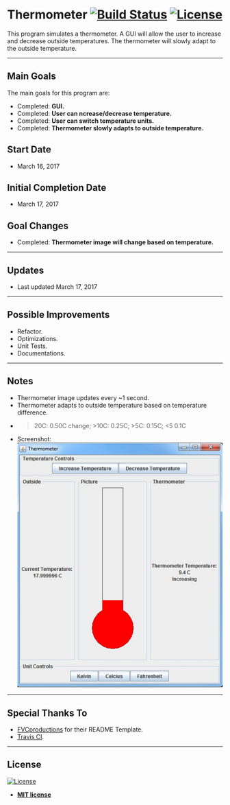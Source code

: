 # Thermometer [![Build Status](https://travis-ci.org/tyl-/Thermometer.svg?branch=master)](https://travis-ci.org/tyl-/Thermometer) [![License](http://img.shields.io/:license-mit-blue.svg?style=flat-square)](http://badges.mit-license.org)

This program simulates a thermometer. A GUI will allow the user to increase and decrease outside temperatures. The thermometer will slowly adapt to the outside temperature.

---

## Main Goals

The main goals for this program are:
- Completed: **GUI.**
- Completed: **User can ncrease/decrease temperature.**
- Completed: **User can switch temperature units.**
- Completed: **Thermometer slowly adapts to outside temperature.**

## Start Date

- March 16, 2017

## Initial Completion Date

- March 17, 2017

## Goal Changes

- Completed: **Thermometer image will change based on temperature.**

---

## Updates

- Last updated March 17, 2017

---

## Possible Improvements

- Refactor.
- Optimizations.
- Unit Tests.
- Documentations.

---

## Notes
- Thermometer image updates every ~1 second.
- Thermometer adapts to outside temperature based on temperature difference.
- >20C: 0.50C change; >10C: 0.25C; >5C: 0.15C; <5 0.1C
- Screenshot:
![Screenshot](/screenshots/03-17-17.jpg?raw=true "Screenshot 03-17-17")

---

## Special Thanks To

- <a href="http://fvcproductions.com" target="_blank">FVCproductions</a> for their README Template.
- <a href="https://travis-ci.org/" target="_blank">Travis CI</a>.
---

## License

[![License](http://img.shields.io/:license-mit-blue.svg?style=flat-square)](http://badges.mit-license.org)

- **[MIT license](http://opensource.org/licenses/mit-license.php)**